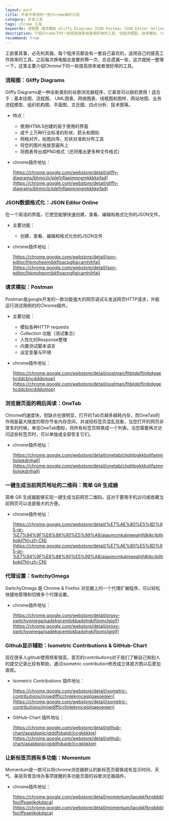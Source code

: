 ```yaml
---
layout: post
title: 开发中常用的一些Chrome插件介绍
category: 开发工具
tags: chrome 工具
keywords: 流程图 请求模拟 Gliffy Diagrams JSON Postman JSON Editor Online OneTab QR SwitchyOmega Isometric Contributions GitHub-Chart Momentum 二维码 Github
description: 介绍Chrome下的一些提高效率或者很好用的工具，包括流程图、请求模拟、tab折叠、JSON视图、二维码生成、Github视图美化等
recommand: true
---
```


工欲善其事，必先利其器。每个程序员都会有一套自己喜欢的，适用自己的提高工作效率的工具。之前每次换电脑总是要折腾一次，总会遗漏一些，这次就统一整理一下。这里主要介绍Chrome下的一些提高效率或者很好用的工具。

### 流程图：Gliffy Diagrams

Gliffy Diagrams是一种全新类别的谷歌浏览器程序，它甚至可以脱机使用！适合于：基本绘图、流程图、 UML图表、网络图表、线框图和图样、网站地图、业务流程模型、组织机构图、平面图、文氏图、四点分析、技术图等。

- 特点：
	- 使用HTML5创建的易于使用的界面
	- 成千上万种行业标准的形状、箭头和图标
	- 网格对齐，绘图向导，形状对准和分布工具
	- 将您的图片拖放至画布上
	- 将图表导出成PNG格式（还将推出更多种文件格式）

- chrome插件地址：

	[https://chrome.google.com/webstore/detail/gliffy-diagrams/bhmicilclplefnflapjmnngmkkkkpfad](https://chrome.google.com/webstore/detail/gliffy-diagrams/bhmicilclplefnflapjmnngmkkkkpfad)


### JSON数据格式化：JSON Editor Online

在一个简洁的界面，它使您能够快速创建，查看、编辑和格式化你的JSON文件。

- 主要功能：

	- 创建，查看、编辑和格式化你的JSON文件

- chrome插件地址：

	[https://chrome.google.com/webstore/detail/json-editor/lhkmoheomjbkfloacpgllgjcamhihfaj](https://chrome.google.com/webstore/detail/json-editor/lhkmoheomjbkfloacpgllgjcamhihfaj)

### 请求模拟：Postman

Postman是google开发的一款功能强大的网页调试与发送网页HTTP请求，并能运行测试用例的的Chrome插件。

- 主要功能：

	- 模拟各种HTTP requests
	- Collection 功能（测试集合）
	- 人性化的Response整理
	- 内置测试脚本语言
	- 设定变量与环境

- chrome插件地址：

	[https://chrome.google.com/webstore/detail/postman/fhbjgbiflinjbdggehcddcbncdddomop](https://chrome.google.com/webstore/detail/postman/fhbjgbiflinjbdggehcddcbncdddomop)

### 浏览器页面的稍后阅读：OneTab

Chrome的速度快，但缺点也很明显，打开的Tab页越多越耗内存，而OneTab的作用是最大限度的帮你节省内存空间，并减轻标签页混乱现象，当您打开的网页非常多的时候，单击OneTab图标，将所有标签页转换成一个列表。当您需要再次访问这些标签页时，可以单独或全部恢复它们。

- chrome插件地址：

	[https://chrome.google.com/webstore/detail/onetab/chphlpgkkbolifaimnlloiipkdnihall](https://chrome.google.com/webstore/detail/onetab/chphlpgkkbolifaimnlloiipkdnihall)
	
### 一键生成当前网页地址的二维码：简单 QR 生成器

简单 QR 生成器能够实现一键生成当前网页二维码。这对于要用手机访问或收藏当前网页可以说是极大的方便。

- chrome插件地址：

	[https://chrome.google.com/webstore/detail/%E7%AE%80%E5%8D%95-qr-%E7%94%9F%E6%88%90%E5%99%A8/ajaomcmkalmeeahjfdklkcjbljhbokjl?hl=zh-CN](https://chrome.google.com/webstore/detail/%E7%AE%80%E5%8D%95-qr-%E7%94%9F%E6%88%90%E5%99%A8/ajaomcmkalmeeahjfdklkcjbljhbokjl?hl=zh-CN)

### 代理设置：SwitchyOmega

SwitchyOmega 是 Chrome & Firefox 浏览器上的一个代理扩展程序，可以轻松快捷地管理和切换多个代理设置。

- chrome插件地址：

	 [https://chrome.google.com/webstore/detail/proxy-switchyomega/padekgcemlokbadohgkifijomclgjgif](https://chrome.google.com/webstore/detail/proxy-switchyomega/padekgcemlokbadohgkifijomclgjgif)

### Github显示辅助：Isometric Contributions & GitHub-Chart

现在很多人github使用频率很高，首页的contributions对于我们了解自己和别人的提交记录比较有帮助，通过isometric contribution修改成立体直方图以后更加直观。

- Isometric Contributions 插件地址：

	 [https://chrome.google.com/webstore/detail/isometric-contributions/mjoedlfflcchnleknnceiplgaeoegien](https://chrome.google.com/webstore/detail/isometric-contributions/mjoedlfflcchnleknnceiplgaeoegien)

- GitHub-Chart 插件地址：

	 [https://chrome.google.com/webstore/detail/github-chart/apaldppjjcjgjddfobajdclccgkbkkje](https://chrome.google.com/webstore/detail/github-chart/apaldppjjcjgjddfobajdclccgkbkkje)

### 让新标签页拥有多功能：Momentum

Momentum是一款可以将chrome浏览器默认的新标签页替换成有显示时间、天气、美丽背景及待办事项提醒的多功能页面的谷歌浏览器插件。

- chrome插件地址：

	 [https://chrome.google.com/webstore/detail/momentum/laookkfknpbbblfpciffpaejjkokdgca](https://chrome.google.com/webstore/detail/momentum/laookkfknpbbblfpciffpaejjkokdgca)
